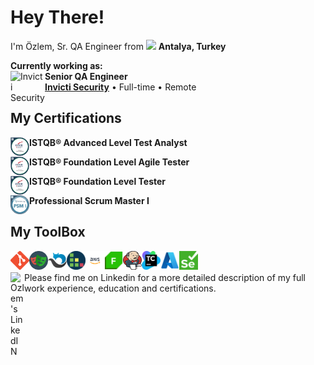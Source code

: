 # Hey There!

<p> I'm Özlem, Sr. QA Engineer from <img src="https://cdn-icons-png.flaticon.com/512/3909/3909414.png" width="13"/> <b>Antalya, Turkey</b>



**Currently working as:**
<br>
[<img align="left" height="55px" width="55px" alt="Invicti Security" src="https://media.glassdoor.com/sqll/3367383/invicti-security-squareLogo-1627310376945.png"/>](https://www.invicti.com/)
**Senior QA Engineer** \
[**Invicti Security**](https://www.invicti.com/) • Full-time • Remote 
<br/>
  
## My Certifications 
  
[<img align="left" height="30px" width="30px" src="https://github.com/ozlemkorpe/ozlemkorpe/blob/master/Logos/CTAL-TA.png?raw=true"/>](/)
**ISTQB® Advanced Level Test Analyst** 
  
[<img align="left" height="30px" width="30px" src="https://github.com/ozlemkorpe/ozlemkorpe/blob/master/Logos/CTFL-AT.png?raw=true"/>](/)
**ISTQB® Foundation Level Agile Tester** 
  
[<img align="left" height="30px" width="30px" src="https://github.com/ozlemkorpe/ozlemkorpe/blob/master/Logos/CTFL.png?raw=true"/>](/)
**ISTQB® Foundation Level Tester** 
  
[<img align="left" height="30px" width="30px" src="https://github.com/ozlemkorpe/ozlemkorpe/blob/master/Logos/PSM1.png?raw=true"/>](/)
**Professional Scrum Master I** 

  
<!-- `Fiddler` `Playwrigth` `Practitest` `Testrail` `Git` `Netsparker` `Acunetix` `SQL` `JQL` -->
## My ToolBox

  <img align="left" height="30px" width="30px" src="https://github.com/ozlemkorpe/ozlemkorpe/blob/master/Logos/Git.png?raw=true"/> 
  <img align="left" height="30px" width="30px" src="https://github.com/ozlemkorpe/ozlemkorpe/blob/master/Logos/Playwrigth.png?raw=true"/>
  <img align="left" height="30px" width="30px" src="https://github.com/ozlemkorpe/ozlemkorpe/blob/master/Logos/PractiTest.png?raw=true"/>
  <img align="left" height="30px" width="30px" src="https://github.com/ozlemkorpe/ozlemkorpe/blob/master/Logos/Testrail.png?raw=true"/>
 <img align="left" height="30px" width="30px" src="https://github.com/ozlemkorpe/ozlemkorpe/blob/master/Logos/AWS.png?raw=true"/>
  <img align="left" height="30px" width="30px" src="https://github.com/ozlemkorpe/ozlemkorpe/blob/master/Logos/FiddlerEverywhere.png?raw=true"/>
  <img align="left" height="30px" width="30px" src="https://github.com/ozlemkorpe/ozlemkorpe/blob/master/Logos/Jenkins.png?raw=true"/>
  <img align="left" height="30px" width="30px" src="https://github.com/ozlemkorpe/ozlemkorpe/blob/master/Logos/TeamCity.png?raw=true"/>
  <img align="left" height="30px" width="30px" src="https://github.com/ozlemkorpe/ozlemkorpe/blob/master/Logos/MSAzure.png?raw=true"/>
  <img align="left" height="30px" width="30px" src="https://github.com/ozlemkorpe/ozlemkorpe/blob/master/Logos/Selenium.png?raw=true"/>
  
  
  <br/> <br/>
  <a href="https://www.linkedin.com/in/ozlemkorpe/">
<img align="left" alt="Ozlem's LinkedIN" width="22px" src="https://raw.githubusercontent.com/peterthehan/peterthehan/master/assets/linkedin.svg" />
</a>
Please find me on Linkedin for a more detailed description of my full work experience, education and certifications.
